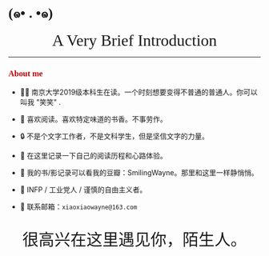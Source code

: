 # <font face = "KaiTi">(๑• . •๑)</font>

<!-- For full documentation visit [mkdocs.org](https://www.mkdocs.org). Nice to see you. This is xiao xiao! -->
<center><font face = "savoye LET" size = 6>A Very Brief Introduction</font></center>

-----

###  <font color = Crisma Face = "Palatino bold">About me</font>
<p></p>

- 🧑‍🎓 南京大学2019级本科生在读。一个时刻想要变得不普通的普通人。你可以叫我 "笑笑" .

- 📖 喜欢阅读。喜欢特定味道的书香。不事劳作。

- 🔒 不是个文字工作者，不是文科学生，但是坚信文字的力量。

- 🫲 在这里记录一下自己的阅读历程和心路体验。

- 📝 我的书/影记录可以看我的豆瓣：SmilingWayne。那里和这里一样静悄悄。

- 🧸 INFP / 工业党人 / 谨慎的自由主义者。

- 📮 联系邮箱：`xiaoxiaowayne@163.com `

<br>

<!-- !!! abstract
    Hello world!


- [x] Hello world -->

<center> <font Face = "ShouJin" size = 6>很高兴在这里遇见你，陌生人。</font></center>



<!-- ## Commands

* `mkdocs new [dir-name]` - Create a new project.
* `mkdocs serve` - Start the live-reloading docs server.
* `mkdocs build` - Build the documentation site.
* `mkdocs -h` - Print help message and exit.

## Project layout

    mkdocs.yml    # The configuration file.
    docs/
        index.md  # The documentation homepage.
        about.md  # Some testing texts.
        ...       # Other markdown pages, images and other files. -->
